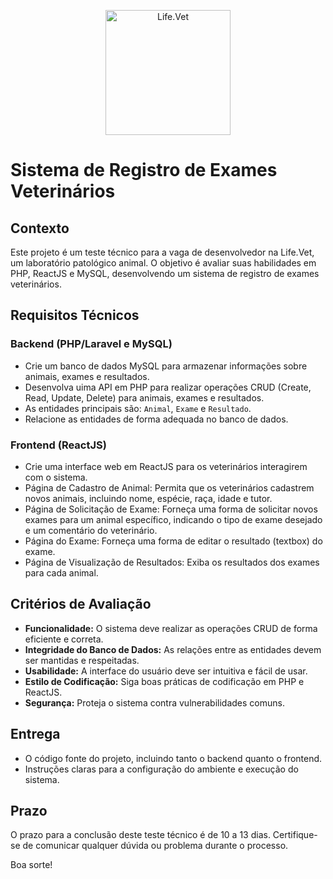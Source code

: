 <p align="center">
<img src="https://i.imgur.com/zoNpSx9.png" alt="Life.Vet" style="height: 200px;"/>
</p>

# Sistema de Registro de Exames Veterinários

## Contexto

Este projeto é um teste técnico para a vaga de desenvolvedor na Life.Vet, um laboratório patológico animal. O objetivo é avaliar suas habilidades em PHP, ReactJS e MySQL, desenvolvendo um sistema de registro de exames veterinários.

## Requisitos Técnicos

### Backend (PHP/Laravel e MySQL)

- Crie um banco de dados MySQL para armazenar informações sobre animais, exames e resultados.
- Desenvolva uima API em PHP para realizar operações CRUD (Create, Read, Update, Delete) para animais, exames e resultados.
- As entidades principais são: `Animal`, `Exame` e `Resultado`.
- Relacione as entidades de forma adequada no banco de dados.

### Frontend (ReactJS)

- Crie uma interface web em ReactJS para os veterinários interagirem com o sistema.
- Página de Cadastro de Animal: Permita que os veterinários cadastrem novos animais, incluindo nome, espécie, raça, idade e tutor.
- Página de Solicitação de Exame: Forneça uma forma de solicitar novos exames para um animal específico, indicando o tipo de exame desejado e um comentário do veterinário.
- Página do Exame: Forneça uma forma de editar o resultado (textbox) do exame.
- Página de Visualização de Resultados: Exiba os resultados dos exames para cada animal.

## Critérios de Avaliação

- **Funcionalidade:** O sistema deve realizar as operações CRUD de forma eficiente e correta.
- **Integridade do Banco de Dados:** As relações entre as entidades devem ser mantidas e respeitadas.
- **Usabilidade:** A interface do usuário deve ser intuitiva e fácil de usar.
- **Estilo de Codificação:** Siga boas práticas de codificação em PHP e ReactJS.
- **Segurança:** Proteja o sistema contra vulnerabilidades comuns.

## Entrega

- O código fonte do projeto, incluindo tanto o backend quanto o frontend.
- Instruções claras para a configuração do ambiente e execução do sistema.

## Prazo

O prazo para a conclusão deste teste técnico é de 10 a 13 dias. Certifique-se de comunicar qualquer dúvida ou problema durante o processo.

Boa sorte!
